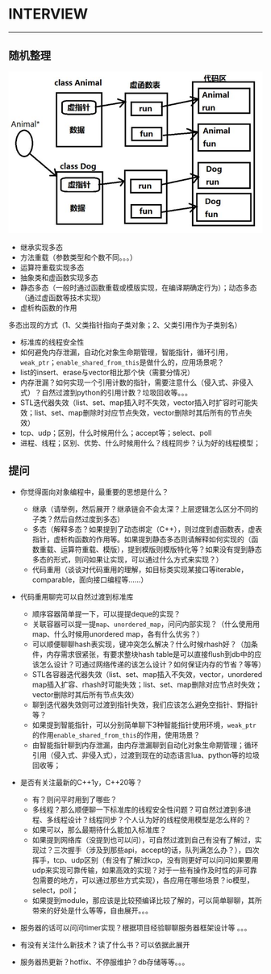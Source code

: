 # **INTERVIEW**
***

## **随机整理**
  ![多态](./pic/001.jpg)

  * 继承实现多态
  * 方法重载（参数类型和个数不同。。。）
  * 运算符重载实现多态
  * 抽象类和虚函数实现多态
  * 静态多态（一般时通过函数重载或模版实现，在编译期确定行为）；动态多态（通过虚函数等技术实现）
  * 虚析构函数的作用

  多态出现的方式（1、父类指针指向子类对象；2、父类引用作为子类别名）

  * 标准库的线程安全性
  * 如何避免内存泄漏，自动化对象生命期管理，智能指针，循环引用，`weak_ptr`；`enable_shared_from_this`是做什么的，应用场景呢？
  * list的insert、erase与vector相比那个快（需要分情况）
  * 内存泄漏？如何实现一个引用计数的指针，需要注意什么（侵入式、非侵入式）？自然过渡到python的引用计数？垃圾回收等。。。
  * STL迭代器失效（list、set、map插入时不失效，vector插入时扩容时可能失效；list、set、map删除时对应节点失效，vector删除时其后所有的节点失效）
  * tcp、udp；区别，什么时候用什么；accept等；select、poll
  * 进程、线程；区别、优势、什么时候用什么？线程同步？认为好的线程模型；

## **提问**
* 你觉得面向对象编程中，最重要的思想是什么？
  - 继承（请举例，然后展开？继承链会不会太深？上层逻辑怎么区分不同的子类？然后自然过度到多态）
  - 多态（解释多态？如果提到了动态绑定（C++），则过度到虚函数表，虚表指针，虚析构函数的作用等。如果提到静态多态则请解释如何实现的（函数重载、运算符重载、模版），提到模版则模版特化等？如果没有提到静态多态的形式，则问如果让实现，可以通过什么方式来实现？）
  - 代码重用（谈谈对代码重用的理解，如目标类实现某接口等iterable，comparable，面向接口编程等……）

* 代码重用聊完可以自然过渡到标准库
  - 顺序容器简单提一下，可以提提deque的实现？
  - 关联容器可以提一提`map`、`unordered_map`，问问内部实现？（什么使用用map、什么时候用unordered map，各有什么优劣？）
  - 可以顺便聊聊hash表实现，键冲突怎么解决？什么时候rhash好？（加条件，内存需求很紧张，有要求整块hash table是可以直接flush到db中的应该怎么设计？可通过网络传递的该怎么设计？如何保证内存的节省？等等）
  - STL各容器迭代器失效（list、set、map插入不失效，vector，unordered map插入扩容、rhash时可能失效；list、set、map删除对应节点时失效；vector删除时其后所有节点失效）
  - 聊到迭代器失效则可过渡到指针失效，我们应该怎么避免空指针、野指针等？
  - 如果提到智能指针，可以分别简单聊下3种智能指针使用环境，`weak_ptr`的作用`enable_shared_from_this`的作用，使用场景？
  - 由智能指针聊到内存泄漏，由内存泄漏聊到自动化对象生命期管理；循环引用（侵入式、非侵入式），过渡到现在的动态语言lua、python等的垃圾回收等；

* 是否有关注最新的C++1y，C++20等？
  - 有？则问平时用到了哪些？
  - 多线程？那么顺便聊一下标准库的线程安全性问题？可自然过渡到多进程、多线程设计？线程同步？个人认为好的线程使用模型是怎么样的？
  - 如果可以，那么最期待什么能加入标准库？
  - 如果提到网络库（没提到也可以问），可自然过渡到自己有没有了解过，实现过？三次握手（涉及到那些api，accept的话，队列满怎么办？），四次挥手，tcp、udp区别（有没有了解过kcp，没有则更好可以问问如果要用udp来实现可靠传输，如果高效的实现？对于一些有操作及时性的非可靠包需要的地方，可以通过那些方式实现），各应用在哪些场景？io模型，select，poll；
  - 如果提到module，那应该是比较预编译比较了解的，可以简单聊聊，其所带来的好处是什么等等，自由展开。。。

* 服务器的话可以问问timer实现？根据项目经验聊聊服务器框架设计等 。。。
* 有没有关注什么新技术？读了什么书？可以依据此展开
* 服务器热更新？hotfix、不停服维护？db存储等等。。。
